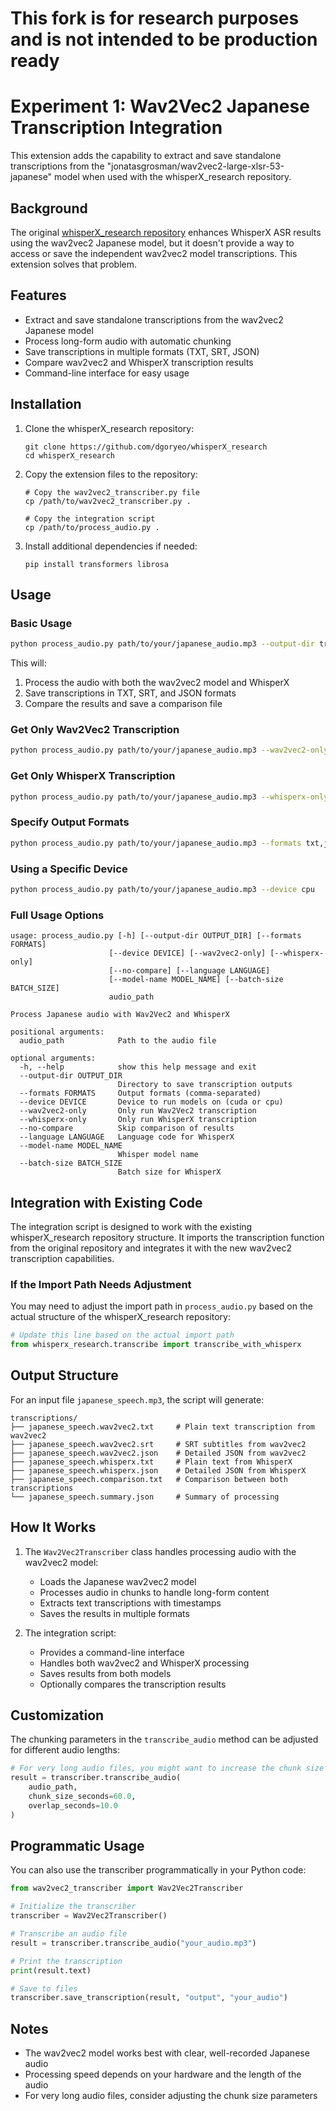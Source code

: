 # This fork is for research purposes and is not intended to be production ready


# Experiment 1: Wav2Vec2 Japanese Transcription Integration

This extension adds the capability to extract and save standalone transcriptions from the "jonatasgrosman/wav2vec2-large-xlsr-53-japanese" model when used with the whisperX_research repository.

## Background

The original [whisperX_research repository](https://github.com/dgoryeo/whisperX_research) enhances WhisperX ASR results using the wav2vec2 Japanese model, but it doesn't provide a way to access or save the independent wav2vec2 model transcriptions. This extension solves that problem.

## Features

- Extract and save standalone transcriptions from the wav2vec2 Japanese model
- Process long-form audio with automatic chunking
- Save transcriptions in multiple formats (TXT, SRT, JSON)
- Compare wav2vec2 and WhisperX transcription results
- Command-line interface for easy usage

## Installation

1. Clone the whisperX_research repository:
   ```
   git clone https://github.com/dgoryeo/whisperX_research
   cd whisperX_research
   ```

2. Copy the extension files to the repository:
   ```
   # Copy the wav2vec2_transcriber.py file
   cp /path/to/wav2vec2_transcriber.py .
   
   # Copy the integration script
   cp /path/to/process_audio.py .
   ```

3. Install additional dependencies if needed:
   ```
   pip install transformers librosa
   ```

## Usage

### Basic Usage

```bash
python process_audio.py path/to/your/japanese_audio.mp3 --output-dir transcriptions
```

This will:
1. Process the audio with both the wav2vec2 model and WhisperX
2. Save transcriptions in TXT, SRT, and JSON formats
3. Compare the results and save a comparison file

### Get Only Wav2Vec2 Transcription

```bash
python process_audio.py path/to/your/japanese_audio.mp3 --wav2vec2-only
```

### Get Only WhisperX Transcription

```bash
python process_audio.py path/to/your/japanese_audio.mp3 --whisperx-only
```

### Specify Output Formats

```bash
python process_audio.py path/to/your/japanese_audio.mp3 --formats txt,json
```

### Using a Specific Device

```bash
python process_audio.py path/to/your/japanese_audio.mp3 --device cpu
```

### Full Usage Options

```
usage: process_audio.py [-h] [--output-dir OUTPUT_DIR] [--formats FORMATS]
                      [--device DEVICE] [--wav2vec2-only] [--whisperx-only]
                      [--no-compare] [--language LANGUAGE]
                      [--model-name MODEL_NAME] [--batch-size BATCH_SIZE]
                      audio_path

Process Japanese audio with Wav2Vec2 and WhisperX

positional arguments:
  audio_path            Path to the audio file

optional arguments:
  -h, --help            show this help message and exit
  --output-dir OUTPUT_DIR
                        Directory to save transcription outputs
  --formats FORMATS     Output formats (comma-separated)
  --device DEVICE       Device to run models on (cuda or cpu)
  --wav2vec2-only       Only run Wav2Vec2 transcription
  --whisperx-only       Only run WhisperX transcription
  --no-compare          Skip comparison of results
  --language LANGUAGE   Language code for WhisperX
  --model-name MODEL_NAME
                        Whisper model name
  --batch-size BATCH_SIZE
                        Batch size for WhisperX
```

## Integration with Existing Code

The integration script is designed to work with the existing whisperX_research repository structure. It imports the transcription function from the original repository and integrates it with the new wav2vec2 transcription capabilities.

### If the Import Path Needs Adjustment

You may need to adjust the import path in `process_audio.py` based on the actual structure of the whisperX_research repository:

```python
# Update this line based on the actual import path
from whisperx_research.transcribe import transcribe_with_whisperx
```

## Output Structure

For an input file `japanese_speech.mp3`, the script will generate:

```
transcriptions/
├── japanese_speech.wav2vec2.txt     # Plain text transcription from wav2vec2
├── japanese_speech.wav2vec2.srt     # SRT subtitles from wav2vec2
├── japanese_speech.wav2vec2.json    # Detailed JSON from wav2vec2
├── japanese_speech.whisperx.txt     # Plain text from WhisperX
├── japanese_speech.whisperx.json    # Detailed JSON from WhisperX
├── japanese_speech.comparison.txt   # Comparison between both transcriptions
└── japanese_speech.summary.json     # Summary of processing
```

## How It Works

1. The `Wav2Vec2Transcriber` class handles processing audio with the wav2vec2 model:
   - Loads the Japanese wav2vec2 model
   - Processes audio in chunks to handle long-form content
   - Extracts text transcriptions with timestamps
   - Saves the results in multiple formats

2. The integration script:
   - Provides a command-line interface
   - Handles both wav2vec2 and WhisperX processing
   - Saves results from both models
   - Optionally compares the transcription results

## Customization

The chunking parameters in the `transcribe_audio` method can be adjusted for different audio lengths:

```python
# For very long audio files, you might want to increase the chunk size
result = transcriber.transcribe_audio(
    audio_path, 
    chunk_size_seconds=60.0,
    overlap_seconds=10.0
)
```

## Programmatic Usage

You can also use the transcriber programmatically in your Python code:

```python
from wav2vec2_transcriber import Wav2Vec2Transcriber

# Initialize the transcriber
transcriber = Wav2Vec2Transcriber()

# Transcribe an audio file
result = transcriber.transcribe_audio("your_audio.mp3")

# Print the transcription
print(result.text)

# Save to files
transcriber.save_transcription(result, "output", "your_audio")
```

## Notes

- The wav2vec2 model works best with clear, well-recorded Japanese audio
- Processing speed depends on your hardware and the length of the audio
- For very long audio files, consider adjusting the chunk size parameters
